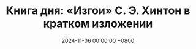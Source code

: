 ---
title: "Книга дня: «Изгои» С. Э. Хинтон в кратком изложении"
description: >-
  🛤️ «Изгои» — культовый роман С. Э. Хинтон о подростках, столкнувшихся с конфликтами, дружбой и поиском своего места в мире. Погрузитесь в "Изгои" С. Э. Хинтон! История о взрослении, дружбе и поиске себя вдохновляет подростков и взрослых.
date: 2024-11-06 00:00:00 +0800
categories: [Мышление, Конспекты-книг]
tags:
  [
    изгои,
    с-э-хинтон,
    подростковая-литература,
    взросление,
    подростковая-жизнь,
    дружба,
    социальные-классы,
    бунт,
    семейная-драма,
    1960-е,
    давление-сверстников,
    самопознание,
    молодежная-культура,
    вдохновение,
    классика
  ]
image: 
alt: Обложка книги Изгои С. Э. Хинтон
fallback:
  - 
  - 
---